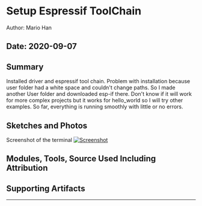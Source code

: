 #  Setup Espressif ToolChain

Author: Mario Han

Date: 2020-09-07
-----

## Summary

Installed driver and espressif tool chain. Problem with installation because user folder had a white space and couldn't change paths. So I made another User folder and downloaded esp-if there. Don't know if it will work for more complex projects but it works for hello_world so I will try other examples. So far, everything is running smoothly with little or no errors.

## Sketches and Photos
Screenshot of the terminal
[![Screenshot](images/Thumbnail.jpg)](https://drive.google.com/file/d/1-F2-yEB-0gjGElCtv0hu2rGrOMrkK2vm/view?usp=sharing)

## Modules, Tools, Source Used Including Attribution


## Supporting Artifacts


-----
